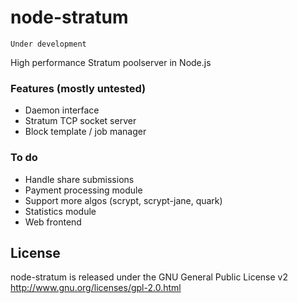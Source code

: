 node-stratum
============

    Under development

High performance Stratum poolserver in Node.js

### Features (mostly untested)

* Daemon interface
* Stratum TCP socket server
* Block template / job manager

### To do

* Handle share submissions
* Payment processing module
* Support more algos (scrypt, scrypt-jane, quark)
* Statistics module
* Web frontend

License
-------

node-stratum is released under the GNU General Public License v2
http://www.gnu.org/licenses/gpl-2.0.html
